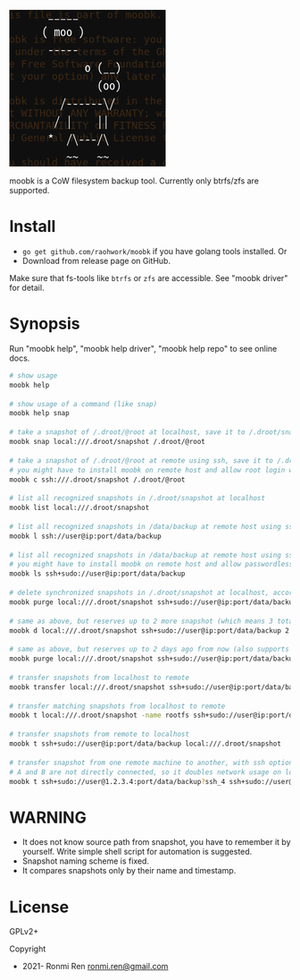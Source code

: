 ![moobk logo](https://raw.githubusercontent.com/raohwork/moobk/master/moobk.png)

moobk is a CoW filesystem backup tool. Currently only btrfs/zfs are supported.

# Install

- `go get github.com/raohwork/moobk` if you have golang tools installed. Or
- Download from release page on GitHub.

Make sure that fs-tools like `btrfs` or `zfs` are accessible. See "moobk driver" for detail.

# Synopsis

Run "moobk help", "moobk help driver", "moobk help repo" to see online docs.

```sh
# show usage
moobk help

# show usage of a command (like snap)
moobk help snap

# take a snapshot of /.droot/@root at localhost, save it to /.droot/snapshot/@root-timestamp at localhost
moobk snap local:///.droot/snapshot /.droot/@root

# take a snapshot of /.droot/@root at remote using ssh, save it to /.droot/snapshot/@root-timestamp at remote
# you might have to install moobk on remote host and allow root login with pubkey
moobk c ssh:///.droot/snapshot /.droot/@root

# list all recognized snapshots in /.droot/snapshot at localhost
moobk list local:///.droot/snapshot

# list all recognized snapshots in /data/backup at remote host using ssh
moobk l ssh://user@ip:port/data/backup

# list all recognized snapshots in /data/backup at remote host using ssh
# you might have to install moobk on remote host and allow passwordless sudo
moobk ls ssh+sudo://user@ip:port/data/backup

# delete synchronized snapshots in /.droot/snapshot at localhost, according to what exists at remote host
moobk purge local:///.droot/snapshot ssh+sudo://user@ip:port/data/backup

# same as above, but reserves up to 2 more snapshot (which means 3 total)
moobk d local:///.droot/snapshot ssh+sudo://user@ip:port/data/backup 2

# same as above, but reserves up to 2 days ago from now (also supports h/w/m for hour/week/month)
moobk purge local:///.droot/snapshot ssh+sudo://user@ip:port/data/backup 2d

# transfer snapshots from localhost to remote
moobk transfer local:///.droot/snapshot ssh+sudo://user@ip:port/data/backup

# transfer matching snapshots from localhost to remote
moobk t local:///.droot/snapshot -name rootfs ssh+sudo://user@ip:port/data/backup

# transfer snapshots from remote to localhost
moobk t ssh+sudo://user@ip:port/data/backup local:///.droot/snapshot

# transfer snapshot from one remote machine to another, with ssh options
# A and B are not directly connected, so it doubles network usage on local machine.
moobk t ssh+sudo://user@1.2.3.4:port/data/backup?ssh_4 ssh+sudo://user@5.6.7.8:port/data/backup?ssh_4
```

# WARNING

- It does not know source path from snapshot, you have to remember it by yourself. Write simple shell script for automation is suggested.
- Snapshot naming scheme is fixed.
- It compares snapshots only by their name and timestamp.

# License

GPLv2+

Copyright 

- 2021- Ronmi Ren <ronmi.ren@gmail.com>
